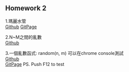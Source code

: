 ## Homework 2

1.瑪麗水管  
  [Github](https://github.com/AaronCHH/D3_HW/tree/gh-pages/hw02/hw02_1/index.html)
  [GitPage](https://aaronchh.github.io/D3_HW/hw02/hw02_1/) 

2.N~M之間的亂數  
  [Github](https://github.com/AaronCHH/D3_HW/tree/gh-pages/hw02/hw02_2/rand.js)

3.一個亂數函式: random(n, m) 可以在chrome console測試  
  [Github](https://github.com/AaronCHH/D3_HW/tree/gh-pages/hw02/hw02_3/script.js)  
  [GitPage](https://aaronchh.github.io/D3_HW/hw02/hw02_3/) PS. Push F12 to test     
